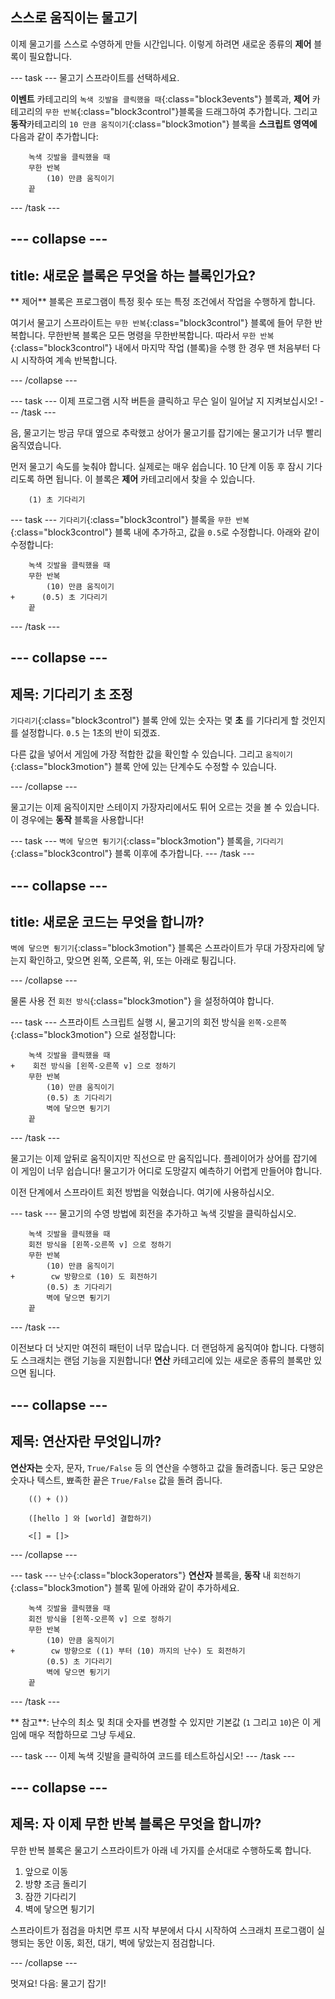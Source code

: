 ## 스스로 움직이는 물고기

이제 물고기를 스스로 수영하게 만들 시간입니다. 이렇게 하려면 새로운 종류의 **제어** 블록이 필요합니다.

\--- task \--- 물고기 스프라이트를 선택하세요.

**이벤트** 카테고리의 `녹색 깃발을 클릭했을 때`{:class="block3events"} 블록과, **제어** 카테고리의 `무한 반복`{:class="block3control"}블록을 드래그하여 추가합니다. 그리고 **동작**카테고리의 `10 만큼 움직이기`{:class="block3motion"} 블록을 **스크립트 영역에** 다음과 같이 추가합니다:

```blocks3
    녹색 깃발을 클릭했을 때
    무한 반복
        (10) 만큼 움직이기
    끝
```

\--- /task \---

## \--- collapse \---

## title: 새로운 블록은 무엇을 하는 블록인가요?

** 제어** 블록은 프로그램이 특정 횟수 또는 특정 조건에서 작업을 수행하게 합니다.

여기서 물고기 스프라이트는 `무한 반복`{:class="block3control"} 블록에 들어 무한 반복합니다. 무한반복 블록은 모든 명령을 무한반복합니다. 따라서 `무한 반복` {:class="block3control"} 내에서 마지막 작업 (블록)을 수행 한 경우 맨 처음부터 다시 시작하여 계속 반복합니다.

\--- /collapse \---

\--- task \--- 이제 프로그램 시작 버튼을 클릭하고 무슨 일이 일어날 지 지켜보십시오! \--- /task \---

음, 물고기는 방금 무대 옆으로 추락했고 상어가 물고기를 잡기에는 물고기가 너무 빨리 움직였습니다.

먼저 물고기 속도를 늦춰야 합니다. 실제로는 매우 쉽습니다. 10 단계 이동 후 잠시 기다리도록 하면 됩니다. 이 블록은 **제어** 카테고리에서 찾을 수 있습니다.

```blocks3
    (1) 초 기다리기
```

\--- task \--- `기다리기`{:class="block3control"} 블록을 `무한 반복`{:class="block3control"} 블록 내에 추가하고, 값을 `0.5`로 수정합니다. 아래와 같이 수정합니다:

```blocks3
    녹색 깃발을 클릭했을 때
    무한 반복
        (10) 만큼 움직이기
+      (0.5) 초 기다리기
    끝
```

\--- /task \---

## \--- collapse \---

## 제목: 기다리기 초 조정

`기다리기`{:class="block3control"} 블록 안에 있는 숫자는 몇 **초** 를 기다리게 할 것인지를 설정합니다. `0.5` 는 1초의 반이 되겠죠.

다른 값을 넣어서 게임에 가장 적합한 값을 확인할 수 있습니다. 그리고 `움직이기`{:class="block3motion"} 블록 안에 있는 단계수도 수정할 수 있습니다.

\--- /collapse \---

물고기는 이제 움직이지만 스테이지 가장자리에서도 튀어 오르는 것을 볼 수 있습니다. 이 경우에는 **동작** 블록을 사용합니다!

\--- task \--- `벽에 닿으면 튕기기`{:class="block3motion"} 블록을, `기다리기`{:class="block3control"} 블록 이후에 추가합니다. \--- /task \---

## \--- collapse \---

## title: 새로운 코드는 무엇을 합니까?

`벽에 닿으면 튕기기`{:class="block3motion"} 블록은 스프라이트가 무대 가장자리에 닿는지 확인하고, 맞으면 왼쪽, 오른쪽, 위, 또는 아래로 튕깁니다.

\--- /collapse \---

물론 사용 전 `회전 방식`{:class="block3motion"} 을 설정하여야 합니다.

\--- task \--- 스프라이트 스크립트 실행 시, 물고기의 회전 방식을 `왼쪽-오른쪽`{:class="block3motion"} 으로 설정합니다:

```blocks3
    녹색 깃발을 클릭했을 때
+    회전 방식을 [왼쪽-오른쪽 v] 으로 정하기
    무한 반복
        (10) 만큼 움직이기
        (0.5) 초 기다리기
        벽에 닿으면 튕기기
    끝
```

\--- /task \---

물고기는 이제 앞뒤로 움직이지만 직선으로 만 움직입니다. 플레이어가 상어를 잡기에 이 게임이 너무 쉽습니다! 물고기가 어디로 도망갈지 예측하기 어렵게 만들어야 합니다.

이전 단계에서 스프라이트 회전 방법을 익혔습니다. 여기에 사용하십시오.

\--- task \--- 물고기의 수영 방법에 회전을 추가하고 녹색 깃발을 클릭하십시오.

```blocks3
    녹색 깃발을 클릭했을 때
    회전 방식을 [왼쪽-오른쪽 v] 으로 정하기
    무한 반복
        (10) 만큼 움직이기
+        cw 방향으로 (10) 도 회전하기
        (0.5) 초 기다리기
        벽에 닿으면 튕기기
    끝
```

\--- /task \---

이전보다 더 낫지만 여전히 패턴이 너무 많습니다. 더 랜덤하게 움직여야 합니다. 다행히도 스크래치는 랜덤 기능을 지원합니다! **연산** 카테고리에 있는 새로운 종류의 블록만 있으면 됩니다.

## \--- collapse \---

## 제목: 연산자란 무엇입니까?

**연산자는** 숫자, 문자, `True/False` 등 의 연산을 수행하고 값을 돌려줍니다. 둥근 모양은 숫자나 텍스트, 뾰족한 끝은 `True/False` 값을 돌려 줍니다.

```blocks3
    (() + ())

    ([hello ] 와 [world] 결합하기)

    <[] = []>
```

\--- /collapse \---

\--- task \--- `난수`{:class="block3operators"} **연산자** 블록을, **동작** 내 `회전하기`{:class="block3motion"} 블록 밑에 아래와 같이 추가하세요.

```blocks3
    녹색 깃발을 클릭했을 때
    회전 방식을 [왼쪽-오른쪽 v] 으로 정하기
    무한 반복
        (10) 만큼 움직이기
+        cw 방향으로 ((1) 부터 (10) 까지의 난수) 도 회전하기
        (0.5) 초 기다리기
        벽에 닿으면 튕기기
    끝
```

\--- /task \---

** 참고**: 난수의 최소 및 최대 숫자를 변경할 수 있지만 기본값 (` 1 ` 그리고 ` 10 `)은 이 게임에 매우 적합하므로 그냥 두세요.

\--- task \--- 이제 녹색 깃발을 클릭하여 코드를 테스트하십시오! \--- /task \---

## \--- collapse \---

## 제목: 자 이제 무한 반복 블록은 무엇을 합니까?

무한 반복 블록은 물고기 스프라이트가 아래 네 가지를 순서대로 수행하도록 합니다.

1. 앞으로 이동
2. 방향 조금 돌리기
3. 잠깐 기다리기
4. 벽에 닿으면 튕기기

스프라이트가 점검을 마치면 루프 시작 부분에서 다시 시작하여 스크래치 프로그램이 실행되는 동안 이동, 회전, 대기, 벽에 닿았는지 점검합니다.

\--- /collapse \---

멋져요! 다음: 물고기 잡기!